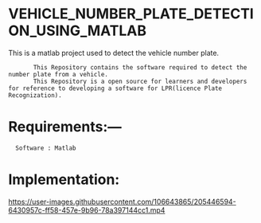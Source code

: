 # VEHICLE_NUMBER_PLATE_DETECTION_USING_MATLAB
This is a matlab project used to detect the vehicle number plate.
<!--   Explain about project --> 
           This Repository contains the software required to detect the number plate from a vehicle.
           This Repository is a open source for learners and developers for reference to developing a software for LPR(licence Plate Recognization).
           
<!--   Explain about project --> 

# Requirements:— 
> <p>
      Software : Matlab
  </p>

# Implementation:

https://user-images.githubusercontent.com/106643865/205446594-6430957c-ff58-457e-9b96-78a397144cc1.mp4

